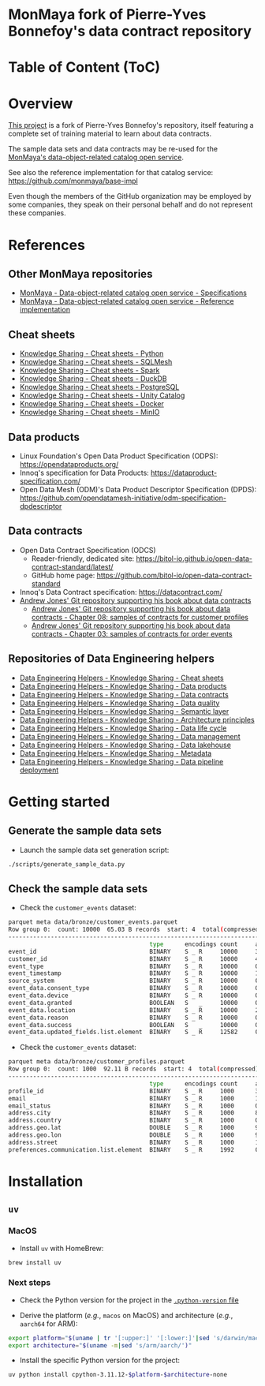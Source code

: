 MonMaya fork of Pierre-Yves Bonnefoy's data contract repository
===============================================================

# Table of Content (ToC)


# Overview
[This project](https://github.com/monmaya/pyb-data-contracts) is a fork
of Pierre-Yves Bonnefoy's repository, itself featuring a complete set of
training material to learn about data contracts.

The sample data sets and data contracts may be re-used for the
[MonMaya's data-object-related catalog open service](https://github.com/monmaya/specifications).

See also the reference implementation for that catalog service:
https://github.com/monmaya/base-impl

Even though the members of the GitHub organization may be employed by some
companies,
they speak on their personal behalf and do not represent these companies.

# References

## Other MonMaya repositories
* [MonMaya - Data-object-related catalog open service - Specifications](https://github.com/monmaya/specifications)
* [MonMaya - Data-object-related catalog open service - Reference implementation](https://github.com/monmaya/base-impl)

## Cheat sheets
* [Knowledge Sharing - Cheat sheets - Python](https://github.com/data-engineering-helpers/ks-cheat-sheets/blob/main/programming/python/README.md)
* [Knowledge Sharing - Cheat sheets - SQLMesh](https://github.com/data-engineering-helpers/ks-cheat-sheets/blob/main/data-processing/sqlmesh/README.md)
* [Knowledge Sharing - Cheat sheets - Spark](https://github.com/data-engineering-helpers/ks-cheat-sheets/blob/main/data-processing/spark/README.md)
* [Knowledge Sharing - Cheat sheets - DuckDB](https://github.com/data-engineering-helpers/ks-cheat-sheets/blob/main/db/duckdb/README.md)
* [Knowledge Sharing - Cheat sheets - PostgreSQL](https://github.com/data-engineering-helpers/ks-cheat-sheets/blob/main/db/postgresql/README.md)
* [Knowledge Sharing - Cheat sheets - Unity Catalog](https://github.com/data-engineering-helpers/ks-cheat-sheets/blob/main/data-catalogs/unity-catalog/README.md)
* [Knowledge Sharing - Cheat sheets - Docker](https://github.com/data-engineering-helpers/ks-cheat-sheets/blob/main/infrastructure/docker/README.md)
* [Knowledge Sharing - Cheat sheets - MinIO](https://github.com/data-engineering-helpers/ks-cheat-sheets/blob/main/data-storage/minio/README.md)

## Data products
* Linux Foundation's Open Data Product Specification (ODPS):
  https://opendataproducts.org/
* Innoq's specification for Data Products:
  https://dataproduct-specification.com/
* Open Data Mesh (ODM)'s Data Product Descriptor Specification (DPDS):
  https://github.com/opendatamesh-initiative/odm-specification-dpdescriptor

## Data contracts
* Open Data Contract Specification (ODCS)
  * Reader-friendly, dedicated site:
  https://bitol-io.github.io/open-data-contract-standard/latest/
  * GitHub home page: https://github.com/bitol-io/open-data-contract-standard
* Innoq's Data Contract specification: https://datacontract.com/
* [Andrew Jones' Git repository supporting his book about data contracts](https://github.com/PacktPublishing/Driving-Data-Quality-with-Data-Contracts)
  * [Andrew Jones' Git repository supporting his book about data contracts - Chapter 08: samples of contracts for customer profiles](https://github.com/PacktPublishing/Driving-Data-Quality-with-Data-Contracts/tree/main/Chapter08/contracts)
  * [Andrew Jones' Git repository supporting his book about data contracts - Chapter 03: samples of contracts for order events](https://github.com/PacktPublishing/Driving-Data-Quality-with-Data-Contracts/blob/main/Chapter03/order_events.yaml)

## Repositories of Data Engineering helpers
* [Data Engineering Helpers - Knowledge Sharing - Cheat sheets](https://github.com/data-engineering-helpers/cheat-sheets)
* [Data Engineering Helpers - Knowledge Sharing - Data products](https://github.com/data-engineering-helpers/data-products)
* [Data Engineering Helpers - Knowledge Sharing - Data contracts](https://github.com/data-engineering-helpers/data-contracts)
* [Data Engineering Helpers - Knowledge Sharing - Data quality](https://github.com/data-engineering-helpers/data-quality)
* [Data Engineering Helpers - Knowledge Sharing - Semantic layer](https://github.com/data-engineering-helpers/semantic-layer)
* [Data Engineering Helpers - Knowledge Sharing - Architecture principles](https://github.com/data-engineering-helpers/architecture-principles)
* [Data Engineering Helpers - Knowledge Sharing - Data life cycle](https://github.com/data-engineering-helpers/data-life-cycle)
* [Data Engineering Helpers - Knowledge Sharing - Data management](https://github.com/data-engineering-helpers/data-management)
* [Data Engineering Helpers - Knowledge Sharing - Data lakehouse](https://github.com/data-engineering-helpers/data-lakehouse)
* [Data Engineering Helpers - Knowledge Sharing - Metadata](https://github.com/data-engineering-helpers/metadata)
* [Data Engineering Helpers - Knowledge Sharing - Data pipeline deployment](https://github.com/data-engineering-helpers/data-pipeline-deployment)

# Getting started

## Generate the sample data sets
* Launch the sample data set generation script:
```bash
./scripts/generate_sample_data.py
```

## Check the sample data sets
* Check the `customer_events` dataset:
```bash
parquet meta data/bronze/customer_events.parquet
Row group 0:  count: 10000  65.03 B records  start: 4  total(compressed): 635.017 kB total(uncompressed):832.905 kB
--------------------------------------------------------------------------------
                                        type      encodings count     avg size   nulls   min / max
event_id                                BINARY    S _ R     10000     37.87 B    0       "000034d1-a65c-47e9-8d08-4..." / "ffff44ef-18b6-4721-a6ec-5..."
customer_id                             BINARY    S _ R     10000     4.91 B     0       "004551b2-f7bc-48bf-be40-3..." / "ffac0e4c-36ab-4f0a-9e65-a..."
event_type                              BINARY    S _ R     10000     0.27 B     0       "consent_update" / "profile_update"
event_timestamp                         BINARY    S _ R     10000     17.36 B    0       "2025-03-14T18:25:17.957381" / "2025-04-13T18:22:41.992481"
source_system                           BINARY    S _ R     10000     0.26 B     0       "api" / "web"
event_data.consent_type                 BINARY    S _ R     10000     0.32 B     7572    "analytics" / "marketing"
event_data.device                       BINARY    S _ R     10000     0.32 B     7451    "desktop" / "tablet"
event_data.granted                      BOOLEAN   S   _     10000     0.28 B     7572    "false" / "true"
event_data.location                     BINARY    S _ R     10000     2.06 B     7451    "Adam" / "Étiennedan"
event_data.reason                       BINARY    S _ R     10000     0.33 B     7437    "system_update" / "verification"
event_data.success                      BOOLEAN   S   _     10000     0.28 B     7451    "false" / "true"
event_data.updated_fields.list.element  BINARY    S _ R     12582     0.63 B     7437    "address" / "preferences"
```

* Check the `customer_events` dataset:
```bash
parquet meta data/bronze/customer_profiles.parquet
Row group 0:  count: 1000  92.11 B records  start: 4  total(compressed): 89.954 kB total(uncompressed):126.688 kB
--------------------------------------------------------------------------------
                                        type      encodings count     avg size   nulls   min / max
profile_id                              BINARY    S _ R     1000      37.84 B    0       "004551b2-f7bc-48bf-be40-3..." / "ffac0e4c-36ab-4f0a-9e65-a..."
email                                   BINARY    S _ R     1000      12.23 B    0       "adamlaure@example.com" / "zrousseau@example.com"
email_status                            BINARY    S _ R     1000      0.36 B     0       "invalid" / "verified"
address.city                            BINARY    S _ R     1000      8.75 B     0       "Albert-sur-Jean" / "ÉtienneVille"
address.country                         BINARY    S _ R     1000      0.08 B     0       "France" / "France"
address.geo.lat                         DOUBLE    S _ R     1000      9.35 B     0       "-89.763624" / "89.8002425"
address.geo.lon                         DOUBLE    S _ R     1000      9.35 B     0       "-179.955893" / "179.97228"
address.street                          BINARY    S _ R     1000      13.31 B    0       "1, avenue Agnès Boutin" / "rue Étienne Fleury"
preferences.communication.list.element  BINARY    S _ R     1992      0.43 B     0       "email" / "sms"
```

# Installation

## `uv`

### MacOS
* Install `uv` with HomeBrew:
```bash
brew install uv
```

### Next steps
* Check the Python version for the project in the
  [`.python-version` file](https://github.com/monmaya/pyb-data-contracts/blob/main/.python-version)

* Derive the platform (_e.g._, `macos` on MacOS) and architecture (_e.g._,
  `aarch64` for ARM):
```bash
export platform="$(uname | tr '[:upper:]' '[:lower:]'|sed 's/darwin/macos/')"
export architecture="$(uname -m|sed 's/arm/aarch/')"
```

* Install the specific Python version for the project:
```bash
uv python install cpython-3.11.12-$platform-$architecture-none
```

